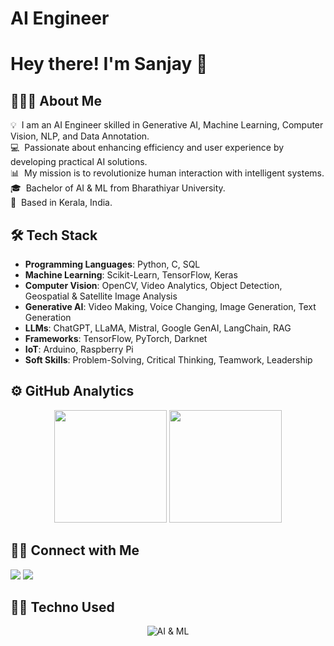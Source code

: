 # AI Engineer
# Hey there! I'm Sanjay 👋

## 👨🏻‍💻 About Me

💡 &nbsp;I am an AI Engineer skilled in Generative AI, Machine Learning, Computer Vision, NLP, and Data Annotation.<br>
💻 &nbsp;Passionate about enhancing efficiency and user experience by developing practical AI solutions.<br>
📊 &nbsp;My mission is to revolutionize human interaction with intelligent systems.<br>
🎓 &nbsp;Bachelor of AI & ML from Bharathiyar University.<br>
📍 &nbsp;Based in Kerala, India.<br>

## 🛠 Tech Stack

- **Programming Languages**: Python, C, SQL
- **Machine Learning**: Scikit-Learn, TensorFlow, Keras
- **Computer Vision**: OpenCV, Video Analytics, Object Detection, Geospatial & Satellite Image Analysis
- **Generative AI**: Video Making, Voice Changing, Image Generation, Text Generation
- **LLMs**: ChatGPT, LLaMA, Mistral, Google GenAI, LangChain, RAG
- **Frameworks**: TensorFlow, PyTorch, Darknet
- **IoT**: Arduino, Raspberry Pi
- **Soft Skills**: Problem-Solving, Critical Thinking, Teamwork, Leadership


## ⚙️ GitHub Analytics
<p align="center">
  <img height="180em" src="https://github-readme-stats.vercel.app/api?username=SanjayYDas&show_icons=true&theme=algolia&include_all_commits=true&count_private=true"/>
  <img height="180em" src="https://github-readme-stats.vercel.app/api/top-langs/?username=SanjayYDas&layout=compact&langs_count=8&theme=algolia"/>
</p>

## 🤝🏻 Connect with Me

<a href="mailto:sanjaydas8899@gmail.com"><img src="https://img.shields.io/badge/-Email-D14836?style=flat&logo=Gmail&logoColor=white"></a>
<a href="https://linkedin.com/in/sanjay-y-das"><img src="https://img.shields.io/badge/-LinkedIn-0077B5?style=flat&logo=Linkedin&logoColor=white"></a>

## 👨‍💻 Techno Used
  <p align="center">
    <img src="https://skillicons.dev/icons?i=tensorflow,pytorch,python,opencv,linux" alt="AI & ML" />
  </p>
</div>
